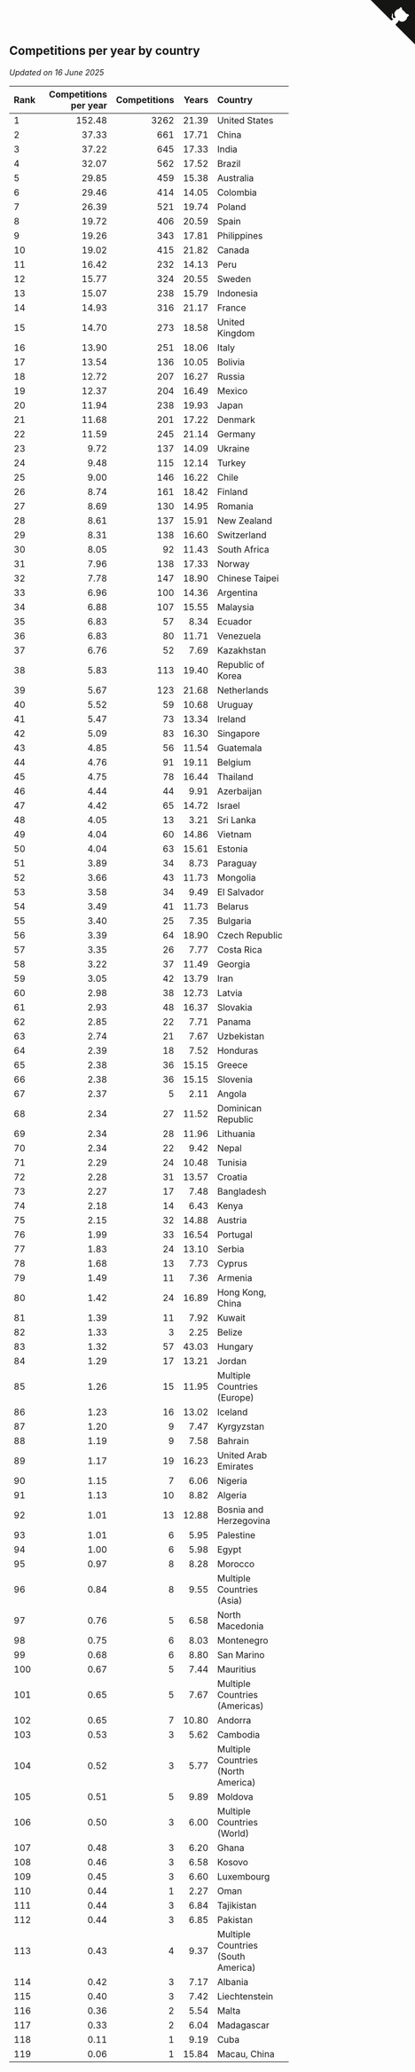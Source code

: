 ## Competitions per year by country

*Updated on 16 June 2025*

| Rank | Competitions per year | Competitions | Years | Country |
| :--- | ---: | ---: | ---: | :--- |
| 1 | 152.48 | 3262 | 21.39 | United States |
| 2 | 37.33 | 661 | 17.71 | China |
| 3 | 37.22 | 645 | 17.33 | India |
| 4 | 32.07 | 562 | 17.52 | Brazil |
| 5 | 29.85 | 459 | 15.38 | Australia |
| 6 | 29.46 | 414 | 14.05 | Colombia |
| 7 | 26.39 | 521 | 19.74 | Poland |
| 8 | 19.72 | 406 | 20.59 | Spain |
| 9 | 19.26 | 343 | 17.81 | Philippines |
| 10 | 19.02 | 415 | 21.82 | Canada |
| 11 | 16.42 | 232 | 14.13 | Peru |
| 12 | 15.77 | 324 | 20.55 | Sweden |
| 13 | 15.07 | 238 | 15.79 | Indonesia |
| 14 | 14.93 | 316 | 21.17 | France |
| 15 | 14.70 | 273 | 18.58 | United Kingdom |
| 16 | 13.90 | 251 | 18.06 | Italy |
| 17 | 13.54 | 136 | 10.05 | Bolivia |
| 18 | 12.72 | 207 | 16.27 | Russia |
| 19 | 12.37 | 204 | 16.49 | Mexico |
| 20 | 11.94 | 238 | 19.93 | Japan |
| 21 | 11.68 | 201 | 17.22 | Denmark |
| 22 | 11.59 | 245 | 21.14 | Germany |
| 23 | 9.72 | 137 | 14.09 | Ukraine |
| 24 | 9.48 | 115 | 12.14 | Turkey |
| 25 | 9.00 | 146 | 16.22 | Chile |
| 26 | 8.74 | 161 | 18.42 | Finland |
| 27 | 8.69 | 130 | 14.95 | Romania |
| 28 | 8.61 | 137 | 15.91 | New Zealand |
| 29 | 8.31 | 138 | 16.60 | Switzerland |
| 30 | 8.05 | 92 | 11.43 | South Africa |
| 31 | 7.96 | 138 | 17.33 | Norway |
| 32 | 7.78 | 147 | 18.90 | Chinese Taipei |
| 33 | 6.96 | 100 | 14.36 | Argentina |
| 34 | 6.88 | 107 | 15.55 | Malaysia |
| 35 | 6.83 | 57 | 8.34 | Ecuador |
| 36 | 6.83 | 80 | 11.71 | Venezuela |
| 37 | 6.76 | 52 | 7.69 | Kazakhstan |
| 38 | 5.83 | 113 | 19.40 | Republic of Korea |
| 39 | 5.67 | 123 | 21.68 | Netherlands |
| 40 | 5.52 | 59 | 10.68 | Uruguay |
| 41 | 5.47 | 73 | 13.34 | Ireland |
| 42 | 5.09 | 83 | 16.30 | Singapore |
| 43 | 4.85 | 56 | 11.54 | Guatemala |
| 44 | 4.76 | 91 | 19.11 | Belgium |
| 45 | 4.75 | 78 | 16.44 | Thailand |
| 46 | 4.44 | 44 | 9.91 | Azerbaijan |
| 47 | 4.42 | 65 | 14.72 | Israel |
| 48 | 4.05 | 13 | 3.21 | Sri Lanka |
| 49 | 4.04 | 60 | 14.86 | Vietnam |
| 50 | 4.04 | 63 | 15.61 | Estonia |
| 51 | 3.89 | 34 | 8.73 | Paraguay |
| 52 | 3.66 | 43 | 11.73 | Mongolia |
| 53 | 3.58 | 34 | 9.49 | El Salvador |
| 54 | 3.49 | 41 | 11.73 | Belarus |
| 55 | 3.40 | 25 | 7.35 | Bulgaria |
| 56 | 3.39 | 64 | 18.90 | Czech Republic |
| 57 | 3.35 | 26 | 7.77 | Costa Rica |
| 58 | 3.22 | 37 | 11.49 | Georgia |
| 59 | 3.05 | 42 | 13.79 | Iran |
| 60 | 2.98 | 38 | 12.73 | Latvia |
| 61 | 2.93 | 48 | 16.37 | Slovakia |
| 62 | 2.85 | 22 | 7.71 | Panama |
| 63 | 2.74 | 21 | 7.67 | Uzbekistan |
| 64 | 2.39 | 18 | 7.52 | Honduras |
| 65 | 2.38 | 36 | 15.15 | Greece |
| 66 | 2.38 | 36 | 15.15 | Slovenia |
| 67 | 2.37 | 5 | 2.11 | Angola |
| 68 | 2.34 | 27 | 11.52 | Dominican Republic |
| 69 | 2.34 | 28 | 11.96 | Lithuania |
| 70 | 2.34 | 22 | 9.42 | Nepal |
| 71 | 2.29 | 24 | 10.48 | Tunisia |
| 72 | 2.28 | 31 | 13.57 | Croatia |
| 73 | 2.27 | 17 | 7.48 | Bangladesh |
| 74 | 2.18 | 14 | 6.43 | Kenya |
| 75 | 2.15 | 32 | 14.88 | Austria |
| 76 | 1.99 | 33 | 16.54 | Portugal |
| 77 | 1.83 | 24 | 13.10 | Serbia |
| 78 | 1.68 | 13 | 7.73 | Cyprus |
| 79 | 1.49 | 11 | 7.36 | Armenia |
| 80 | 1.42 | 24 | 16.89 | Hong Kong, China |
| 81 | 1.39 | 11 | 7.92 | Kuwait |
| 82 | 1.33 | 3 | 2.25 | Belize |
| 83 | 1.32 | 57 | 43.03 | Hungary |
| 84 | 1.29 | 17 | 13.21 | Jordan |
| 85 | 1.26 | 15 | 11.95 | Multiple Countries (Europe) |
| 86 | 1.23 | 16 | 13.02 | Iceland |
| 87 | 1.20 | 9 | 7.47 | Kyrgyzstan |
| 88 | 1.19 | 9 | 7.58 | Bahrain |
| 89 | 1.17 | 19 | 16.23 | United Arab Emirates |
| 90 | 1.15 | 7 | 6.06 | Nigeria |
| 91 | 1.13 | 10 | 8.82 | Algeria |
| 92 | 1.01 | 13 | 12.88 | Bosnia and Herzegovina |
| 93 | 1.01 | 6 | 5.95 | Palestine |
| 94 | 1.00 | 6 | 5.98 | Egypt |
| 95 | 0.97 | 8 | 8.28 | Morocco |
| 96 | 0.84 | 8 | 9.55 | Multiple Countries (Asia) |
| 97 | 0.76 | 5 | 6.58 | North Macedonia |
| 98 | 0.75 | 6 | 8.03 | Montenegro |
| 99 | 0.68 | 6 | 8.80 | San Marino |
| 100 | 0.67 | 5 | 7.44 | Mauritius |
| 101 | 0.65 | 5 | 7.67 | Multiple Countries (Americas) |
| 102 | 0.65 | 7 | 10.80 | Andorra |
| 103 | 0.53 | 3 | 5.62 | Cambodia |
| 104 | 0.52 | 3 | 5.77 | Multiple Countries (North America) |
| 105 | 0.51 | 5 | 9.89 | Moldova |
| 106 | 0.50 | 3 | 6.00 | Multiple Countries (World) |
| 107 | 0.48 | 3 | 6.20 | Ghana |
| 108 | 0.46 | 3 | 6.58 | Kosovo |
| 109 | 0.45 | 3 | 6.60 | Luxembourg |
| 110 | 0.44 | 1 | 2.27 | Oman |
| 111 | 0.44 | 3 | 6.84 | Tajikistan |
| 112 | 0.44 | 3 | 6.85 | Pakistan |
| 113 | 0.43 | 4 | 9.37 | Multiple Countries (South America) |
| 114 | 0.42 | 3 | 7.17 | Albania |
| 115 | 0.40 | 3 | 7.42 | Liechtenstein |
| 116 | 0.36 | 2 | 5.54 | Malta |
| 117 | 0.33 | 2 | 6.04 | Madagascar |
| 118 | 0.11 | 1 | 9.19 | Cuba |
| 119 | 0.06 | 1 | 15.84 | Macau, China |


<a href="https://github.com/JustinTimeCuber/wca_statistics" class="github-corner" aria-label="View source on Github"><svg width="80" height="80" viewBox="0 0 250 250" style="fill:#151513; color:#fff; position: absolute; top: 0; border: 0; right: 0;" aria-hidden="true"><path d="M0,0 L115,115 L130,115 L142,142 L250,250 L250,0 Z"></path><path d="M128.3,109.0 C113.8,99.7 119.0,89.6 119.0,89.6 C122.0,82.7 120.5,78.6 120.5,78.6 C119.2,72.0 123.4,76.3 123.4,76.3 C127.3,80.9 125.5,87.3 125.5,87.3 C122.9,97.6 130.6,101.9 134.4,103.2" fill="currentColor" style="transform-origin: 130px 106px;" class="octo-arm"></path><path d="M115.0,115.0 C114.9,115.1 118.7,116.5 119.8,115.4 L133.7,101.6 C136.9,99.2 139.9,98.4 142.2,98.6 C133.8,88.0 127.5,74.4 143.8,58.0 C148.5,53.4 154.0,51.2 159.7,51.0 C160.3,49.4 163.2,43.6 171.4,40.1 C171.4,40.1 176.1,42.5 178.8,56.2 C183.1,58.6 187.2,61.8 190.9,65.4 C194.5,69.0 197.7,73.2 200.1,77.6 C213.8,80.2 216.3,84.9 216.3,84.9 C212.7,93.1 206.9,96.0 205.4,96.6 C205.1,102.4 203.0,107.8 198.3,112.5 C181.9,128.9 168.3,122.5 157.7,114.1 C157.9,116.9 156.7,120.9 152.7,124.9 L141.0,136.5 C139.8,137.7 141.6,141.9 141.8,141.8 Z" fill="currentColor" class="octo-body"></path></svg></a><style>.github-corner:hover .octo-arm{animation:octocat-wave 560ms ease-in-out}@keyframes octocat-wave{0%,100%{transform:rotate(0)}20%,60%{transform:rotate(-25deg)}40%,80%{transform:rotate(10deg)}}@media (max-width:500px){.github-corner:hover .octo-arm{animation:none}.github-corner .octo-arm{animation:octocat-wave 560ms ease-in-out}}</style>
